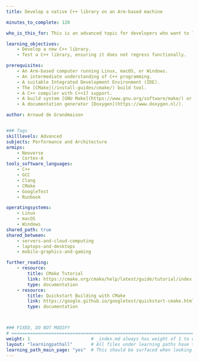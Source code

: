 ```yaml
---
title: Develop a native C++ library on an Arm-based machine

minutes_to_complete: 120

who_is_this_for: This is an advanced topic for developers who want to learn how to develop a library in modern C++ on Arm, using matrix processing as an example.

learning_objectives:
    - Develop a new C++ library.
    - Test a C++ library, ensuring it does not regress functionally.

prerequisites:
    - An Arm-based computer running Linux, macOS, or Windows.
    - An intermediate understanding of C++ programming.
    - A suitable Integrated Development Environment (IDE).
    - The [CMake](/install-guides/cmake/) build tool.
    - A C++ compiler with C++17 support.
    - A build system [GNU Make](https://www.gnu.org/software/make/) or [Ninja](https://ninja-build.org/).
    - A documentation generator [Doxygen](https://www.doxygen.nl/).

author: Arnaud de Grandmaison


### Tags
skilllevels: Advanced
subjects: Performance and Architecture
armips:
    - Neoverse
    - Cortex-A
tools_software_languages:
    - C++
    - GCC
    - Clang
    - CMake
    - GoogleTest
    - Runbook

operatingsystems:
    - Linux
    - macOS
    - Windows
shared_path: true
shared_between:
    - servers-and-cloud-computing
    - laptops-and-desktops
    - mobile-graphics-and-gaming

further_reading:
    - resource:
        title: CMake Tutorial
        link: https://cmake.org/cmake/help/latest/guide/tutorial/index.html
        type: documentation
    - resource:
        title: Quickstart Building with CMake
        link: https://google.github.io/googletest/quickstart-cmake.html
        type: documentation



### FIXED, DO NOT MODIFY
# ================================================================================
weight: 1                       # _index.md always has weight of 1 to order correctly
layout: "learningpathall"       # All files under learning paths have this same wrapper
learning_path_main_page: "yes"  # This should be surfaced when looking for related content. Only set for _index.md of learning path content.
---
```

